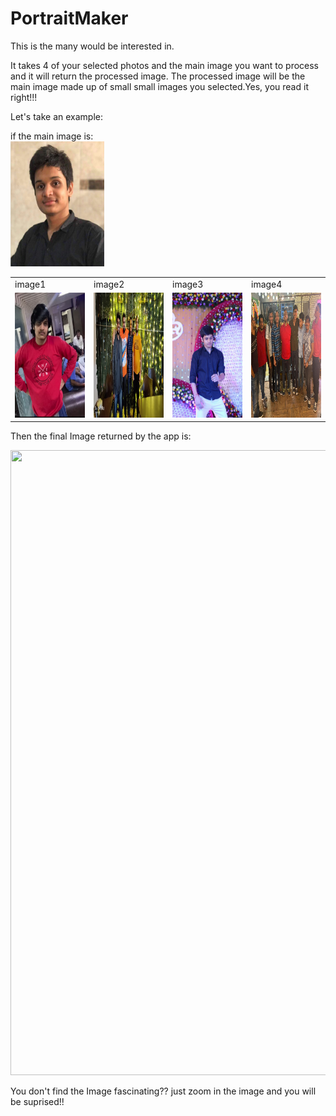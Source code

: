 # PortraitMaker
This is the many would be interested in.

It takes 4 of your selected photos and the main image you want to process and it will return the processed image.
The processed image will be the main image made up of small small images you selected.Yes, you read it right!!!


Let's take an example:

if the main image is:<br/>
<img src="Images/mainImage.jpg"  height="200dp" width="150dp" /><br/>


<table>
  <tr>
    <td>image1</td>
    <td>image2</td>
    <td>image3</td>
    <td>image4</td>
  </tr>
  <tr>
    <td valign="top"><img src="Images/image1.jpg"  height="200dp" width="150dp" ></td>
    <td valign="top"><img src="Images/image2.jpg"  height="200dp" width="150dp" ></td>
    <td valign="top"><img src="Images/image3.jpg"  height="200dp" width="150dp" ></td>
    <td valign="top"><img src="Images/image4.jpg"  height="200dp" width="150dp" ></td>
  </tr>
 </table>
 
 
 Then the final Image returned by the app is:<br/>
 
 <img src="Images/finalImage.jpg"  height="1000dp" width="800dp" /><br/>
 
 
 You don't find the Image fascinating??
 just zoom in the image and you will be suprised!!
 


